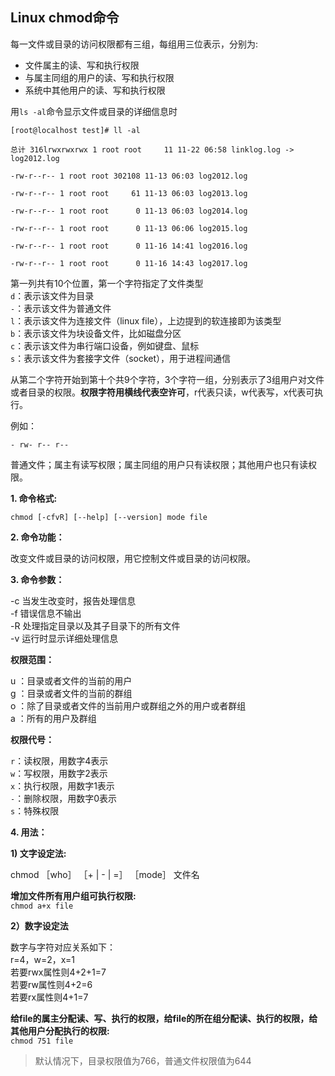 ## Linux chmod命令

每一文件或目录的访问权限都有三组，每组用三位表示，分别为:
* 文件属主的读、写和执行权限  
* 与属主同组的用户的读、写和执行权限  
* 系统中其他用户的读、写和执行权限  

用`ls -al`命令显示文件或目录的详细信息时

```
[root@localhost test]# ll -al

总计 316lrwxrwxrwx 1 root root     11 11-22 06:58 linklog.log -> log2012.log

-rw-r--r-- 1 root root 302108 11-13 06:03 log2012.log

-rw-r--r-- 1 root root     61 11-13 06:03 log2013.log

-rw-r--r-- 1 root root      0 11-13 06:03 log2014.log

-rw-r--r-- 1 root root      0 11-13 06:06 log2015.log

-rw-r--r-- 1 root root      0 11-16 14:41 log2016.log

-rw-r--r-- 1 root root      0 11-16 14:43 log2017.log
```

第一列共有10个位置，第一个字符指定了文件类型  
`d`：表示该文件为目录  
`-`：表示该文件为普通文件  
`l`：表示该文件为连接文件（linux file），上边提到的软连接即为该类型  
`b`：表示该文件为块设备文件，比如磁盘分区  
`c`：表示该文件为串行端口设备，例如键盘、鼠标  
`s`：表示该文件为套接字文件（socket），用于进程间通信

从第二个字符开始到第十个共9个字符，3个字符一组，分别表示了3组用户对文件或者目录的权限。**权限字符用横线代表空许可**，r代表只读，w代表写，x代表可执行。

例如：

`- rw- r-- r--`

普通文件；属主有读写权限；属主同组的用户只有读权限；其他用户也只有读权限。

**1. 命令格式:**

`chmod [-cfvR] [--help] [--version] mode file `

**2. 命令功能：**

改变文件或目录的访问权限，用它控制文件或目录的访问权限。

**3. 命令参数：**

-c 当发生改变时，报告处理信息  
-f 错误信息不输出  
-R 处理指定目录以及其子目录下的所有文件  
-v 运行时显示详细处理信息  

**权限范围：**

u ：目录或者文件的当前的用户  
g ：目录或者文件的当前的群组  
o ：除了目录或者文件的当前用户或群组之外的用户或者群组  
a ：所有的用户及群组  

**权限代号：**

`r`：读权限，用数字4表示  
`w`：写权限，用数字2表示  
`x`：执行权限，用数字1表示  
`-`：删除权限，用数字0表示  
`s`：特殊权限  

**4. 用法：**

**1) 文字设定法:**

chmod ［who］ ［+ | - | =］ ［mode］ 文件名

**增加文件所有用户组可执行权限:**  
`chmod a+x file`

**2）数字设定法**

数字与字符对应关系如下：  
r=4，w=2，x=1  
若要rwx属性则4+2+1=7  
若要rw属性则4+2=6  
若要rx属性则4+1=7  

**给file的属主分配读、写、执行的权限，给file的所在组分配读、执行的权限，给其他用户分配执行的权限:**  
`chmod 751 file`

> 默认情况下，目录权限值为766，普通文件权限值为644
